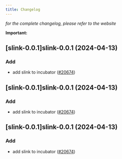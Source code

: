 ```yaml
---
title: Changelog
---
```



*for the complete changelog, please refer to the website*

**Important:**


## [slink-0.0.1]slink-0.0.1 (2024-04-13)

### Add



- add slink to incubator ([#20674](https://github.com/truecharts/charts/issues/20674))


## [slink-0.0.1]slink-0.0.1 (2024-04-13)

### Add



- add slink to incubator ([#20674](https://github.com/truecharts/charts/issues/20674))


## [slink-0.0.1]slink-0.0.1 (2024-04-13)

### Add



- add slink to incubator ([#20674](https://github.com/truecharts/charts/issues/20674))